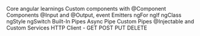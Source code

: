 Core angular learnings
Custom components with @Component
Components @Input and @Output, event Emitters
ngFor
ngIf
ngClass
ngStyle
ngSwitch
Built-In Pipes
Async Pipe
Custom Pipes
@Injectable and Custom Services
HTTP Client - GET POST PUT DELETE
